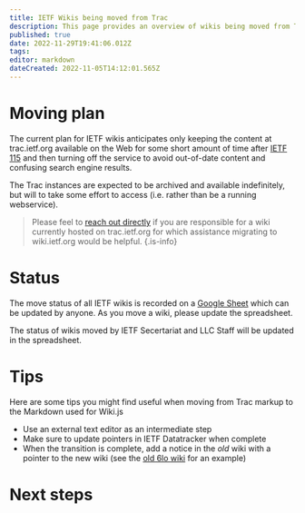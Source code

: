 ```yaml
---
title: IETF Wikis being moved from Trac
description: This page provides an overview of wikis being moved from Trac.
published: true
date: 2022-11-29T19:41:06.012Z
tags: 
editor: markdown
dateCreated: 2022-11-05T14:12:01.565Z
---
```


# Moving plan

The current plan for IETF wikis anticipates only keeping the content at trac.ietf.org available on the Web for some short amount of time after [IETF 115](https://www.ietf.org/how/meetings/115) and then turning off the service to avoid out-of-date content and confusing search engine results. 

The Trac instances are expected to be archived and available indefinitely, but will to take some effort to access (i.e. rather than be a running webservice).

> Please feel to [reach out directly](mailto:support@ietf.org) if you are responsible for a wiki currently hosted on trac.ietf.org for which assistance migrating to wiki.ietf.org would be helpful.
{.is-info}

# Status
The move status of all IETF wikis is recorded on a [Google Sheet](https://docs.google.com/spreadsheets/d/1sBp9ikHE6U2JBZzGmc5zdKrom1MP060x9RhJ04j2LM4/edit?usp=sharing) which can be updated by anyone. As you move a wiki, please update the spreadsheet.

The status of wikis moved by IETF Secertariat and LLC Staff will be updated in the spreadsheet.

# Tips

Here are some tips you might find useful when moving from Trac markup to the Markdown used for Wiki.js

+ Use an external text editor as an intermediate step
+ Make sure to update pointers in IETF Datatracker when complete
+ When the transition is complete, add a notice in the *old* wiki with a pointer to the new wiki (see the [old 6lo wiki](https://trac.ietf.org/trac/6lo/wiki) for an example)
# Next steps
